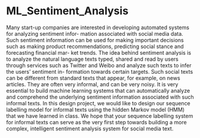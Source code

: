 # ML_Sentiment_Analysis
Many start-up companies are interested in developing automated systems for analyzing sentiment infor- mation associated with social media data. Such sentiment information can be used for making important decisions such as making product recommendations, predicting social stance and forecasting financial mar- ket trends. The idea behind sentiment analysis is to analyze the natural language texts typed, shared and read by users through services such as Twitter and Weibo and analyze such texts to infer the users’ sentiment in- formation towards certain targets. Such social texts can be different from standard texts that appear, for example, on news articles. They are often very informal, and can be very noisy. It is very essential to build machine learning systems that can automatically analyze and comprehend the underlying sentiment information associated with such informal texts. In this design project, we would like to design our sequence labelling model for informal texts using the hidden Markov model (HMM) that we have learned in class. We hope that your sequence labelling system for informal texts can serve as the very first step towards building a more complex, intelligent sentiment analysis system for social media text.
